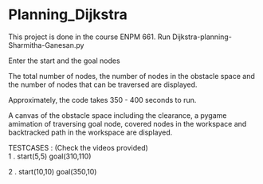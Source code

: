 # Planning_Dijkstra
This project is done in the course ENPM 661.
Run Dijkstra-planning-Sharmitha-Ganesan.py  

Enter the start and the goal nodes  

The total number of nodes, the number of nodes in the obstacle space and the number of nodes that can be traversed are displayed. 

Approximately, the code takes 350 - 400 seconds to run.  

A canvas of the obstacle space including the clearance, a pygame amimation of traversing goal node, covered nodes in the workspace
and backtracked path in the workspace are displayed.


TESTCASES : (Check the videos provided)  
1 . start(5,5) goal(310,110)  

2 . start(10,10) goal(350,10) 

